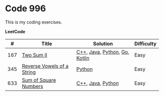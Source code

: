 # Code 996

This is my coding exercises. 

__LeetCode__ 

| #    | Title                                                        | Solution                                                     | Difficulty |
| ---- | ------------------------------------------------------------ | ------------------------------------------------------------ | ---------- |
| 167  | [Two Sum II](https://leetcode.com/problems/two-sum-ii-input-array-is-sorted/) | [C++](leetcode/cpp/twoSumII/solution.cpp), [Java](leetcode/java/src/twosumii/Solution.java), [Python](leetcode/python/TwoSumII/solution.py), [Go](leetcode/golang/twoSumII/solution.go), [Kotlin](leetcode/kotlin/src/twosumii/solution.kt) | Easy       |
| 345  | [Reverse Vowels of a String](https://leetcode.com/problems/reverse-vowels-of-a-string/) | [Python](leetcode/python/ReverseVowels/solution.py)          | Easy       |
| 633  | [Sum of Square Numbers](https://leetcode.com/problems/sum-of-square-numbers/) | [C++](leetcode/cpp/sumOfSquareNumbers/solution.cpp), [Java](leetcode/java/src/sumofsquarenumbers/Solution.java), [Python](leetcode/python/SumOfSquareNumbers/solution.py) | Easy       |

